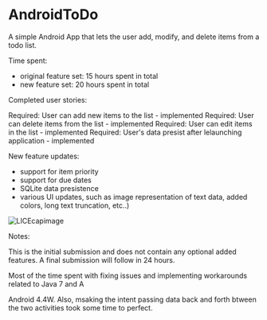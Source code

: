 AndroidToDo
===========

A simple Android App that lets the user add, modify, and delete items from a todo list.

Time spent: 
- original feature set: 15 hours spent in total
- new feature set: 20 hours spent in total

Completed user stories:

Required: User can add new items to the list - implemented
Required: User can delete items from the list - implemented
Required: User can edit items in the list - implemented
Required: User's data presist after lelaunching application - implemented

New feature updates:
- support for item priority
- support for due dates
- SQLite data presistence
- various UI updates, such as image representation of text data, added colors, long text truncation, etc..)


![LICEcapimage](https://github.com/martasmith/AndroidToDo/blob/master/todo_new_submission.gif)

Notes:

This is the initial submission and does not contain any optional added features. A final submission will follow in 24 hours.

Most of the time spent with fixing issues and implementing workarounds related to Java 7 and A

Android 4.4W. Also, msaking the intent passing data back and forth btween the two activities took some time to perfect.

